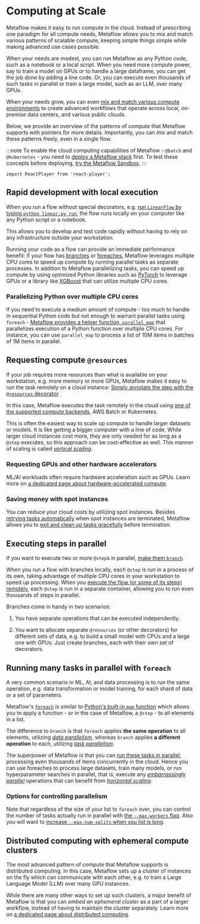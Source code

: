 
# Computing at Scale

Metaflow makes it easy to run compute in the cloud. Instead of prescribing one paradigm for all
compute needs, Metaflow allows you to mix and match various patterns of scalable compute,
keeping simple things simple while making advanced use cases possible.

When your needs are modest, you can
run Metaflow as any Python code, such as a notebook or a local script. When you need more
compute power, say to train a model on GPUs or to handle a large dataframe, you can get the
job done by adding a line code. Or, you can execute even thousands of such tasks in parallel
or train a large model, such as an LLM, over many GPUs.

When your needs grow, you can even [mix and match various compute
environments](/scaling/remote-tasks/requesting-resources#mixing-cloud-environments) to
create advanced workflows that operate across local, on-premise data centers, and
various public clouds.

Below, we provide an overview of the patterns of compute that Metaflow supports with pointers
for more details. Importantly, you can mix and match these patterns freely, even in a single
flow.

:::note
To enable the cloud computing capabilities of Metaflow - `@batch` and `@kubernetes` - you need to
[deploy a Metaflow stack](/getting-started/infrastructure) first. To test these concepts
before deploying, [try the Metaflow Sandbox](https://outerbounds.com/sandbox/).
:::

```mdx-code-block
import ReactPlayer from 'react-player';
```

## Rapid development with local execution

When you run a flow without special decorators, e.g.
[run `LinearFlow` by typing `python linear.py run`](/metaflow/basics#linear),
the flow runs locally on your computer like any Python script or a notebook.

<ReactPlayer playsinline laying controls muted loop url='/assets/compute1.mp4' width='100%' height='100%'/>

This allows you to develop and test code rapidly without having to rely on any infrastructure
outside your workstation.

Running your code as a flow can provide an immediate performance benefit: If your flow has
[branches](/metaflow/basics#branch) or [foreaches](/metaflow/basics#foreach), 
Metaflow leverages multiple CPU cores to speed up compute by running parallel tasks as separate
processes. In addition to Metaflow parallelizing tasks, you can speed up compute by using
optimized Python libraries such as [PyTorch](https://pytorch.org/) to leverage GPUs or a library
like
[XGBoost](https://xgboost.readthedocs.io/en/stable/) that can utilize multiple CPU cores.

### Parallelizing Python over multiple CPU cores

If you need to execute a medium amount of compute - too much to handle in sequential Python
code but not enough to warrant parallel tasks using `foreach` - [Metaflow provides a helper function,
`parallel_map`](multicore) that parallelizes execution of a Python function over multiple CPU cores.
For instance, you can use `parallel_map` to process a list of 10M items in batches of 1M items 
in parallel.

## Requesting compute `@resources`

If your job requires more resources than what is available on your workstation, e.g. more
memory or more GPUs, Metaflow makes it easy to run the task remotely on a cloud instance:
[Simply annotate the step with the `@resources` decorator](requesting-resources).

<ReactPlayer playsinline playing controls muted loop url='/assets/compute2.mp4' width='100%' height='100%'/>

In this case, Metaflow executes the task remotely in the cloud using [one of the supported compute
backends](/getting-started/infrastructure), AWS Batch or Kubernetes.

This is often the easiest way
to scale up compute to handle larger datasets or models. It is like getting a bigger computer with
a line of code. While larger cloud instances cost more, they are only needed for as long as a
`@step` executes, so this approach can be cost-effective as well. This manner of scaling is called
[*vertical scaling*](https://en.wikipedia.org/wiki/Scalability#Vertical_or_scale_up).

### Requesting GPUs and other hardware accelerators

ML/AI workloads often require hardware acceleration such as GPUs. Learn more on [a dedicated
page about hardware-accelerated compute](gpu-compute).

### Saving money with spot instances

You can reduce your cloud costs by utilizing spot instances. Besides [retrying tasks
automatically](/scaling/failures#retrying-tasks-with-the-retry-decorator) when spot instances
are terminated, Metaflow allows you to [exit and clean up tasks gracefully](/scaling/remote-tasks/spot-instances)
before termination.

## Executing steps in parallel

If you want to execute two or more `@step`s in parallel, [make them `branch`](/metaflow/basics#branch).

<ReactPlayer playsinline playing controls muted loop url='/assets/compute3.mp4' width='100%' height='100%'/>

When you run a flow with branches locally, each `@step` is run in a process of its own, taking
advantage of multiple CPU cores in your workstation to speed up processing. When you [execute the
flow (or some of its steps) remotely](requesting-resources), each `@step` is
run in a separate container, allowing you to run even thousands of steps in parallel.

Branches come in handy in two scenarios:

1. You have separate operations that can be executed independently.

2. You want to allocate separate `@resources` (or other decorators) for different sets of data, e.g.
   to build a small model with CPUs and a large one with GPUs. Just create branches, each with their
   own set of decorators.

## Running many tasks in parallel with `foreach`

A very common scenario in ML, AI, and data processing is to run the same operation, e.g. data
transformation or model training, for each shard of data or a set of parameters.

<ReactPlayer playsinline playing controls muted loop url='/assets/compute4.mp4' width='100%' height='100%'/>

Metaflow's [`foreach`](/metaflow/basics#foreach) is similar to
[Python's built-in `map` function](https://realpython.com/python-map-function/) which allows
you to apply a function - or in the case of Metaflow, a `@step` - to all elements in a list.

The difference to `branch` is that `foreach` applies **the same operation** to all elements,
utilizing [*data parallelism*](https://en.wikipedia.org/wiki/Data_parallelism), whereas `branch`
applies **a different operation** to each, utilizing
[*task parallelism*](https://en.wikipedia.org/wiki/Task_parallelism).

The superpower of Metaflow is that you can [run these tasks in parallel](requesting-resources),
processing even thousands of items concurrently in the cloud. Hence you can use foreaches to
process large datasets, train many models, or run hyperparameter searches in parallel, that is,
execute any [*embarrassingly parallel*](https://en.wikipedia.org/wiki/Embarrassingly_parallel)
operations that can benefit from
[*horizontal scaling*](https://en.wikipedia.org/wiki/Scalability#Horizontal_or_scale_out).

### Options for controlling parallelism

Note that regardless of the size of your list to `foreach` over, you can control the number
of tasks actually run in parallel with [the `--max-workers` flag](#). Also you will want to
[increase `--max-num-splits` when you list is long](#).

## Distributed computing with ephemeral compute clusters

The most advanced pattern of compute that Metaflow supports is distributed computing. In
this case, Metaflow sets up a cluster of instances on the fly which can communicate with
each other, e.g. to train a Large Language Model (LLM) over many GPU instances.

<ReactPlayer playsinline playing controls muted loop url='/assets/compute5.mp4' width='100%' height='100%'/>

While there are many other ways to set up such clusters, a major benefit of Metaflow is
that you can *embed an ephemeral cluster* as a part of a larger workflow, instead of having
to maintain the cluster separately. Learn more on [a dedicated page about distributed
computing](distributed-computing).
